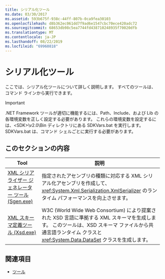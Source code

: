 ```yaml
---
title: シリアル化ツール
ms.date: 03/30/2017
ms.assetid: 593b675f-938c-44ff-807b-0ca9fea30103
ms.openlocfilehash: d8b362ec061dd7f9ad6e1547cbc70ece420adc72
ms.sourcegitcommit: 68653db98c5ea7744fd438710248935f70020dfb
ms.translationtype: MT
ms.contentlocale: ja-JP
ms.lasthandoff: 08/22/2019
ms.locfileid: "69960818"
---
```

# <a name="serialization-tools"></a>シリアル化ツール
ここでは、シリアル化ツールについて詳しく説明します。 すべてのツールは、コマンド ラインから実行できます。  
  
> [!IMPORTANT]
> .NET Framework ツールが適切に機能するには、Path、Include、および Lib の各環境変数を正しく設定する必要があります。 これらの環境変数を設定するには、\<SDK>\v2.0\Bin ディレクトリにある SDKVars.bat を実行します。 SDKVars.bat は、コマンド シェルごとに実行する必要があります。  
  
## <a name="in-this-section"></a>このセクションの内容  
  
|Tool|説明|  
|----------|-----------------|  
|[XML シリアライザー ジェネレーター ツール (Sgen.exe)](../../../docs/standard/serialization/xml-serializer-generator-tool-sgen-exe.md)|指定されたアセンブリの種類に対応する XML シリアル化アセンブリを作成して、<xref:System.Xml.Serialization.XmlSerializer> のランタイム パフォーマンスを向上させます。|  
|[XML スキーマ定義ツール (Xsd.exe)](../../../docs/standard/serialization/xml-schema-definition-tool-xsd-exe.md)|W3C (World Wide Web Consortium) により提案された XSD 言語に準拠する XML スキーマを生成します。 このツールは、XSD スキーマ ファイルから共通言語ランタイム クラスと <xref:System.Data.DataSet> クラスを生成します。|  
  
## <a name="see-also"></a>関連項目

- [ツール](../../../docs/framework/tools/index.md)

